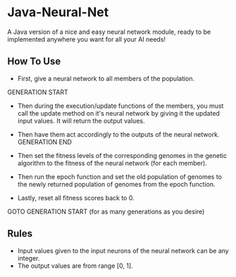 # Java-Neural-Net
A Java version of a nice and easy neural network module, ready to be implemented anywhere you want for all your AI needs!

## How To Use
* First, give a neural network to all members of the population.

GENERATION START
* Then during the execution/update functions of the members, you must call the update method on it's neural network by giving it the updated input values. It will return the output values.
* Then have them act accordingly to the outputs of the neural network.
GENERATION END

* Then set the fitness levels of the corresponding genomes in the genetic algorithm to the fitness of the neural network (for each member).
* Then run the epoch function and set the old population of genomes to the newly returned population of genomes from the epoch function.
* Lastly, reset all fitness scores back to 0.

GOTO GENERATION START (for as many generations as you desire)

## Rules
* Input values given to the input neurons of the neural network can be any integer.
* The output values are from range [0, 1].
